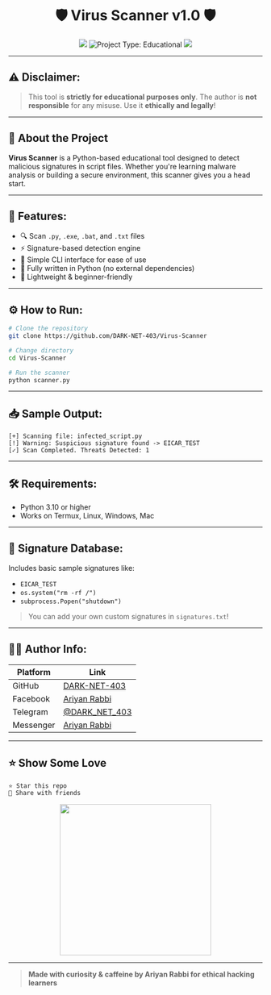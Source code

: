 
<h1 align="center">🛡️ Virus Scanner v1.0 🛡️</h1>
<p align="center">
  <img src="https://img.shields.io/badge/Python-3.10+-blue?style=for-the-badge&logo=python" />
  <img src="https://img.shields.io/badge/Project_Type-Educational-green?style=for-the-badge&logo=book" alt="Project Type: Educational"/>
  <img src="https://img.shields.io/badge/Status-Active-brightgreen?style=for-the-badge&logo=github" />
</p>

---

## ⚠️ Disclaimer:
> This tool is **strictly for educational purposes only**. The author is **not responsible** for any misuse. Use it **ethically and legally**!

---

## 🧠 About the Project

**Virus Scanner** is a Python-based educational tool designed to detect malicious signatures in script files. Whether you're learning malware analysis or building a secure environment, this scanner gives you a head start.

---

## 🚀 Features:
- 🔍 Scan `.py`, `.exe`, `.bat`, and `.txt` files
- ⚡ Signature-based detection engine
- 📜 Simple CLI interface for ease of use
- 🧠 Fully written in Python (no external dependencies)
- 📂 Lightweight & beginner-friendly

---

## ⚙️ How to Run:

```bash
# Clone the repository
git clone https://github.com/DARK-NET-403/Virus-Scanner

# Change directory
cd Virus-Scanner

# Run the scanner
python scanner.py
```

---

## 📥 Sample Output:
```
[+] Scanning file: infected_script.py
[!] Warning: Suspicious signature found -> EICAR_TEST
[✓] Scan Completed. Threats Detected: 1
```

---

## 🛠️ Requirements:
- Python 3.10 or higher
- Works on Termux, Linux, Windows, Mac

---

## 🧪 Signature Database:
Includes basic sample signatures like:
- `EICAR_TEST`
- `os.system("rm -rf /")`
- `subprocess.Popen("shutdown")`

> You can add your own custom signatures in `signatures.txt`!

---

## 👨‍💻 Author Info:

| Platform | Link |
|----------|------|
| GitHub   | [DARK-NET-403](https://github.com/DARK-NET-403) |
| Facebook | [Ariyan Rabbi](https://www.facebook.com/share/1FiCkCecyD/) |
| Telegram | [@DARK_NET_403](https://t.me/DARK_NET_403) |
| Messenger| [Ariyan Rabbi](https://m.me/DARK.NET.403) |

---

## ⭐ Show Some Love

```bash
⭐ Star this repo
🔁 Share with friends
```

<p align="center">
  <img src="https://media.tenor.com/2uyENRmiUt0AAAAC/coding.gif" width="300px" />
</p>

---

> **Made with curiosity & caffeine by Ariyan Rabbi for ethical hacking learners**
